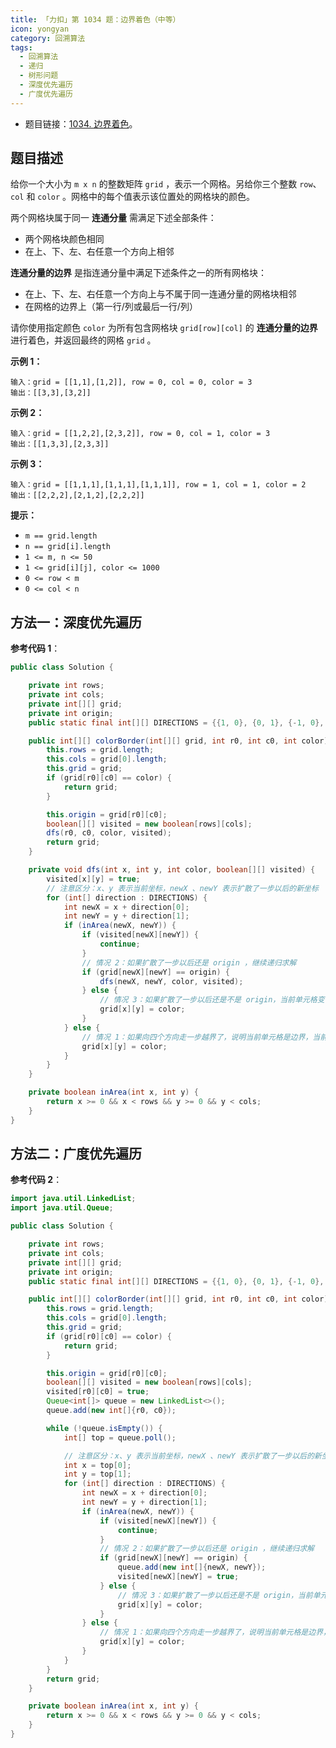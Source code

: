 ```yaml
---
title: 「力扣」第 1034 题：边界着色（中等）
icon: yongyan
category: 回溯算法
tags:
  - 回溯算法
  - 递归
  - 树形问题
  - 深度优先遍历
  - 广度优先遍历
---
```


- 题目链接：[1034. 边界着色](https://leetcode-cn.com/problems/coloring-a-border/)。

## 题目描述

给你一个大小为 `m x n` 的整数矩阵 `grid` ，表示一个网格。另给你三个整数 `row`、`col` 和 `color` 。网格中的每个值表示该位置处的网格块的颜色。

两个网格块属于同一 **连通分量** 需满足下述全部条件：

- 两个网格块颜色相同
- 在上、下、左、右任意一个方向上相邻

**连通分量的边界** 是指连通分量中满足下述条件之一的所有网格块：

- 在上、下、左、右任意一个方向上与不属于同一连通分量的网格块相邻
- 在网格的边界上（第一行/列或最后一行/列）

请你使用指定颜色 `color` 为所有包含网格块 `grid[row][col]` 的 **连通分量的边界** 进行着色，并返回最终的网格 `grid` 。

**示例 1：**

```
输入：grid = [[1,1],[1,2]], row = 0, col = 0, color = 3
输出：[[3,3],[3,2]]
```

**示例 2：**

```
输入：grid = [[1,2,2],[2,3,2]], row = 0, col = 1, color = 3
输出：[[1,3,3],[2,3,3]]
```

**示例 3：**

```
输入：grid = [[1,1,1],[1,1,1],[1,1,1]], row = 1, col = 1, color = 2
输出：[[2,2,2],[2,1,2],[2,2,2]]
```

**提示：**

- `m == grid.length`
- `n == grid[i].length`
- `1 <= m, n <= 50`
- `1 <= grid[i][j], color <= 1000`
- `0 <= row < m`
- `0 <= col < n`

## 方法一：深度优先遍历

**参考代码 1**：

```java
public class Solution {

    private int rows;
    private int cols;
    private int[][] grid;
    private int origin;
    public static final int[][] DIRECTIONS = {{1, 0}, {0, 1}, {-1, 0}, {0, -1}};

    public int[][] colorBorder(int[][] grid, int r0, int c0, int color) {
        this.rows = grid.length;
        this.cols = grid[0].length;
        this.grid = grid;
        if (grid[r0][c0] == color) {
            return grid;
        }

        this.origin = grid[r0][c0];
        boolean[][] visited = new boolean[rows][cols];
        dfs(r0, c0, color, visited);
        return grid;
    }

    private void dfs(int x, int y, int color, boolean[][] visited) {
        visited[x][y] = true;
        // 注意区分：x、y 表示当前坐标，newX 、newY 表示扩散了一步以后的新坐标
        for (int[] direction : DIRECTIONS) {
            int newX = x + direction[0];
            int newY = y + direction[1];
            if (inArea(newX, newY)) {
                if (visited[newX][newY]) {
                    continue;
                }
                // 情况 2：如果扩散了一步以后还是 origin ，继续递归求解
                if (grid[newX][newY] == origin) {
                    dfs(newX, newY, color, visited);
                } else {
                    // 情况 3：如果扩散了一步以后还是不是 origin，当前单元格变色
                    grid[x][y] = color;
                }
            } else {
                // 情况 1：如果向四个方向走一步越界了，说明当前单元格是边界，当前颜色修改
                grid[x][y] = color;
            }
        }
    }

    private boolean inArea(int x, int y) {
        return x >= 0 && x < rows && y >= 0 && y < cols;
    }
}
```

## 方法二：广度优先遍历

**参考代码 2**：

```java
import java.util.LinkedList;
import java.util.Queue;

public class Solution {

    private int rows;
    private int cols;
    private int[][] grid;
    private int origin;
    public static final int[][] DIRECTIONS = {{1, 0}, {0, 1}, {-1, 0}, {0, -1}};

    public int[][] colorBorder(int[][] grid, int r0, int c0, int color) {
        this.rows = grid.length;
        this.cols = grid[0].length;
        this.grid = grid;
        if (grid[r0][c0] == color) {
            return grid;
        }

        this.origin = grid[r0][c0];
        boolean[][] visited = new boolean[rows][cols];
        visited[r0][c0] = true;
        Queue<int[]> queue = new LinkedList<>();
        queue.add(new int[]{r0, c0});

        while (!queue.isEmpty()) {
            int[] top = queue.poll();

            // 注意区分：x、y 表示当前坐标，newX 、newY 表示扩散了一步以后的新坐标
            int x = top[0];
            int y = top[1];
            for (int[] direction : DIRECTIONS) {
                int newX = x + direction[0];
                int newY = y + direction[1];
                if (inArea(newX, newY)) {
                    if (visited[newX][newY]) {
                        continue;
                    }
                    // 情况 2：如果扩散了一步以后还是 origin ，继续递归求解
                    if (grid[newX][newY] == origin) {
                        queue.add(new int[]{newX, newY});
                        visited[newX][newY] = true;
                    } else {
                        // 情况 3：如果扩散了一步以后还是不是 origin，当前单元格变色
                        grid[x][y] = color;
                    }
                } else {
                    // 情况 1：如果向四个方向走一步越界了，说明当前单元格是边界，当前颜色修改
                    grid[x][y] = color;
                }
            }
        }
        return grid;
    }

    private boolean inArea(int x, int y) {
        return x >= 0 && x < rows && y >= 0 && y < cols;
    }
}
```
